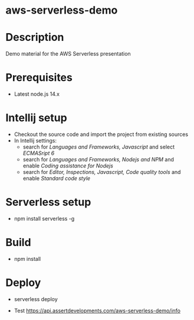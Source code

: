 aws-serverless-demo
===================

# Description
Demo material for the AWS Serverless presentation

# Prerequisites
* Latest node.js 14.x

# Intellij setup
* Checkout the source code and import the project from existing sources
* In Intellij settings:
  * search for _Languages and Frameworks, Javascript_ and select _ECMASript 6_
  * search for _Languages and Frameworks, Nodejs and NPM_ and enable _Coding assistance for Nodejs_
  * search for  _Editor, Inspections, Javascript, Code quality tools_ and enable _Standard code style_

# Serverless setup
* npm install serverless -g

# Build
* npm install

# Deploy
* serverless deploy

* Test
https://api.assertdevelopments.com/aws-serverless-demo/info

